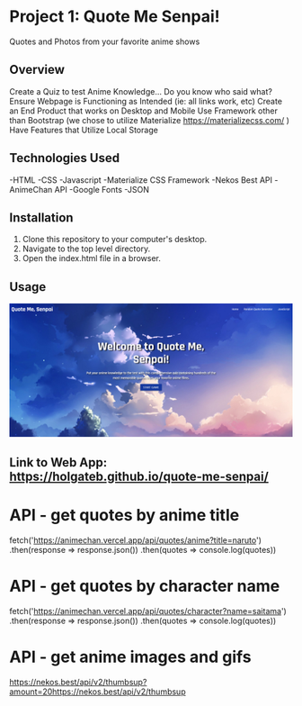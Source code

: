 # Project 1: Quote Me Senpai!
Quotes and Photos from your favorite anime shows

## Overview
Create a Quiz to test Anime Knowledge... Do you know who said what?
Ensure Webpage is Functioning as Intended (ie: all links work, etc)
Create an End Product that works on Desktop and Mobile
Use Framework other than Bootstrap (we chose to utilize Materialize https://materializecss.com/ )
Have Features that Utilize Local Storage

## Technologies Used
-HTML
-CSS
-Javascript
-Materialize CSS Framework
-Nekos Best API
-AnimeChan API
-Google Fonts
-JSON

## Installation

1. Clone this repository to your computer's desktop.
2. Navigate to the top level directory.
3. Open the index.html file in a browser.

## Usage

![Screenshot of Website](./assets/images/screenshot.png)

## Link to Web App:  https://holgateb.github.io/quote-me-senpai/


# API - get quotes by anime title

fetch('https://animechan.vercel.app/api/quotes/anime?title=naruto')
     .then(response => response.json())
     .then(quotes => console.log(quotes))

# API - get quotes by character name
fetch('https://animechan.vercel.app/api/quotes/character?name=saitama')
     .then(response => response.json())
     .then(quotes => console.log(quotes))

# API - get anime images and gifs
https://nekos.best/api/v2/thumbsup?amount=20https://nekos.best/api/v2/thumbsup
